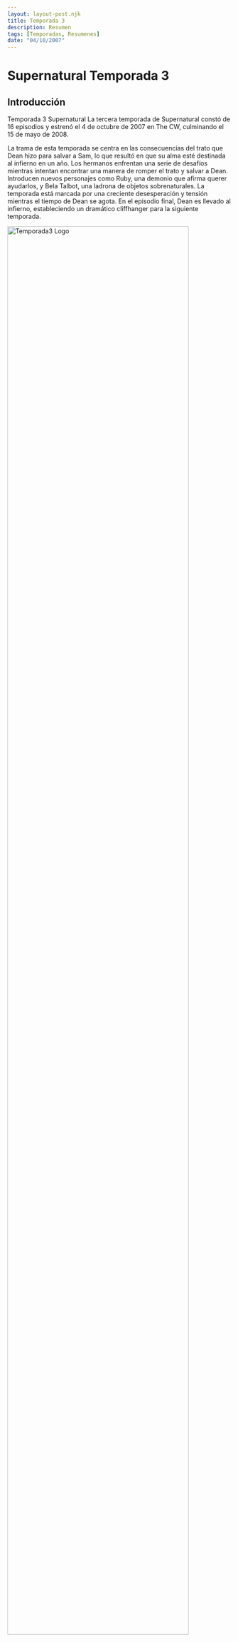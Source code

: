 ```yaml
---
layout: layout-post.njk
title: Temporada 3
description: Resumen
tags: [Temporadas, Resumenes]
date: "04/10/2007"
---
```

# Supernatural Temporada 3

## Introducción

</article>

<section class="row"> <article class="col-12 col-md-4"> Temporada 3 Supernatural La tercera temporada de Supernatural constó de 16 episodios y estrenó el 4 de octubre de 2007 en The CW, culminando el 15 de mayo de 2008.

La trama de esta temporada se centra en las consecuencias del trato que Dean hizo para salvar a Sam, lo que resultó en que su alma esté destinada al infierno en un año. Los hermanos enfrentan una serie de desafíos mientras intentan encontrar una manera de romper el trato y salvar a Dean. Introducen nuevos personajes como Ruby, una demonio que afirma querer ayudarlos, y Bela Talbot, una ladrona de objetos sobrenaturales. La temporada está marcada por una creciente desesperación y tensión mientras el tiempo de Dean se agota. En el episodio final, Dean es llevado al infierno, estableciendo un dramático cliffhanger para la siguiente temporada. </article>
<article class="col-12 col-md-4"> <img src="/code/img/S3Logo.jpg" alt="Temporada3 Logo " width="90%" height="auto" class="img-fluid"> </article>

<article class="col-12 col-md-4">  <table class="table table-dark">
            <thead>
              <tr>
                <th scope="col" class="text-center">Capitulos</th>
              </tr>
            </thead>
            <tbody class="table-group-divider">
              <tr>
                <td>16 Capitulos</td> 
              </tr>
              <tr>
                <td>Duración por capitulo</td>
                <td>
                <li>35-45 minutos</li>
                </td>
              </tr>
              </tr>
            </tbody>
          </table>  
          </article>
